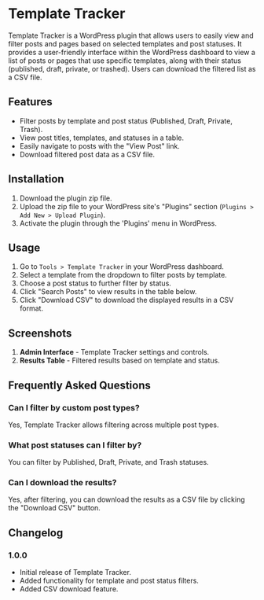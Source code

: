 # Template Tracker

Template Tracker is a WordPress plugin that allows users to easily view and filter posts and pages based on selected templates and post statuses. It provides a user-friendly interface within the WordPress dashboard to view a list of posts or pages that use specific templates, along with their status (published, draft, private, or trashed). Users can download the filtered list as a CSV file.

## Features

- Filter posts by template and post status (Published, Draft, Private, Trash).
- View post titles, templates, and statuses in a table.
- Easily navigate to posts with the "View Post" link.
- Download filtered post data as a CSV file.

## Installation

1. Download the plugin zip file.
2. Upload the zip file to your WordPress site's "Plugins" section (`Plugins > Add New > Upload Plugin`).
3. Activate the plugin through the 'Plugins' menu in WordPress.

## Usage

1. Go to `Tools > Template Tracker` in your WordPress dashboard.
2. Select a template from the dropdown to filter posts by template.
3. Choose a post status to further filter by status.
4. Click "Search Posts" to view results in the table below.
5. Click "Download CSV" to download the displayed results in a CSV format.

## Screenshots

1. **Admin Interface** - Template Tracker settings and controls.
2. **Results Table** - Filtered results based on template and status.

## Frequently Asked Questions

### Can I filter by custom post types?
Yes, Template Tracker allows filtering across multiple post types.

### What post statuses can I filter by?
You can filter by Published, Draft, Private, and Trash statuses.

### Can I download the results?
Yes, after filtering, you can download the results as a CSV file by clicking the "Download CSV" button.

## Changelog

### 1.0.0
- Initial release of Template Tracker.
- Added functionality for template and post status filters.
- Added CSV download feature.
